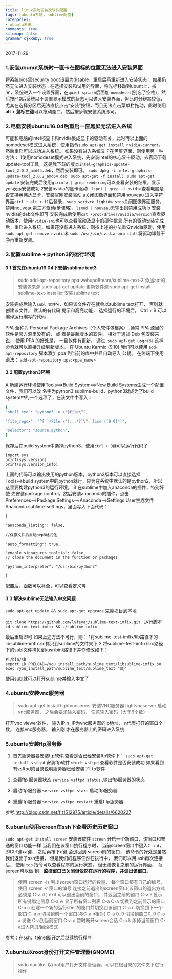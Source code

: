 ```yaml
---
title: linux系统安装及软件配置 
tags: [ubuntu系统, sublime配置]
categories:
- ubuntu系统
comments: true
sitemap: false
grammar_cjkRuby: true
---
```

2017-11-29

###  **1.安装ubunut系统时一直卡在图标的位置无法进入安装界面**
将系统bios里security boot设置为disable，重启后再重新进入安装状态；
 如果仍然无法进入安装状态：在选择安装和试用的界面，将光标移动到ubunt上，按 ‘e’，系统进入一个设置界面，在`quiet splash`后面加 `nomodeset`(别忘了空格)，然后按F10后系统以不设置显示模式的状态可以进入安装界面，但此时分辨率较低，尤其在选择分区后无法直接点击“安装”按钮，而且无法点击菜单栏拖动，此时使用**alt + 鼠标左键**可以拖动窗口，然后按步骤安装系统即可。
 
 ### **2.电脑安装ubuntu16.04后重启一直黑屏无法进入系统**
 可能和电脑的intel核显卡和nvidia集成显卡的驱动有关，此时再以上面的nomodeset模式进入系统，使用指令`sudo apt-get install nvidia-current`，然后重启可以成功进入系统。
       如果没有进入系统又卡在黑屏界面，则使用另一种方法：
      1使用nomodeset模式进入系统，先安装Intel的核心显卡驱动，去官网下载update-tool工具，这是我下载的版本`intel-graphics-update-tool_2.0.2_amd64.deb`，然后安装即可。
    ` sudo dpkg -i intel-graphics-update-tool_2.0.2_amd64.deb `
    ` sudo apt-get -f install`
    ` sudo apt-get update`
安装完成后使用`glxinfo | grep rendering`可以查看安装的结果，显示yes表示安装成功
      2安装nvidia的显卡驱动
     ` lspci | grep -i nvidia`查看电脑是否支持英伟达显卡，安装官网安装驱动
      a关闭图像界面和禁用nouveau
         进入字符界面`ctrl + alt + f1`后登录，`sudo serivce lightdm stop`关闭图像界面服务，禁用nouveau第三方驱动(步骤略)，`lsmod | nouveau`无输出则禁用成功
      b 安装nvidia的deb文件即可
     安装完成后使用`cat /proc/driver/nvidia/version`查看驱动版本，使用`nvidia-smi`也可以查看驱动及显卡的硬件信息
 所有的驱动安装完成后，重启进入系统，如果还没有进入系统，则按上述的办法重安nvidia驱动，使用`sudo apt-get remove nvidia`和`sudo /usr/bin/nvidia-uninstall`将驱动卸载干净再重新安装。
 ### **3.配置sublime + python3的运行环境**
 #### 3.1 首先在ubuntu16.04下安装sublime text3
 > sudo add-apt-repository ppa:webupd8team/sublime-text-3 添加apt的安装包来源
 > sudo apt-get update 更新软件源
 > sudo apt-get install sublime-text-installer 安装sublime text
 
 安装完成后输入`subl 文件名`，如果该⽂件存在就会以sublime text打开， 否则就创建该⽂件， 默认的有代码
提⽰和⾼亮功能， 选择运⾏的环境后， Ctrl + B 可以编译运⾏编写的代码

PPA 全称为 Personal Package Archives（个⼈软件包档案） ,通常 PPA 源⾥的软件是官⽅源⾥没有的， 或
者是最新版本的软件。 相对于通过 Deb 包安装来说， 使⽤ PPA 的好处是， ⼀旦软件有更新， 通过` sudo
apt-get upgrade` 这样命令就可以直接升级到新版本。
在 Ubuntu Karmic (9.10) 我们可以使⽤ `add-apt-repository` 脚本添加 ppa 到当前的库中并且⾃动导⼊
公钥。 在终端下使⽤语法： `add-apt-repository ppa:<ppa_name>`
 
 #### 3.2 配置python3环境
 A   新建运行环境使用Tools==>Build System==>New Build Systems生成一个配置文件，我们可以改   名字为python3.sublime-build，python3就成为了build system中的一个选项了，在该文件中写入：
 ```bash
{
"shell_cmd": "python3 -u \"$file\"",

"file_regex": "^[ ]*File \"(...*?)\", line ([0-9]*)",

"selector": "source.python",
}
```
保存后在build system中选择python3，使用`ctrl + B就`可以运行代码了
```
import sys
print(sys.version)
print(sys.version_info)
```
上面的代码可以输出使用的python版本，python2版本可以直接选择Tools==>build system中的python就行，应为在系统中默认的是python2，所以这里要构建python3的运行环境。
B  在sublime中加入anaconda的插件，特别好使
先安装package control，然后安装anaconda的插件，点击Preferences==>Package Settings==>Anaconda==>Settings User生成文件Anaconda.sublime-settings，里面写入下面代码：
```
{

"anaconda_linting": false,

//保存文件后自动pep8格式化

"auto_formatting": true,

"enable_signatures_tooltip": false,
// close the document in the function or packages

"python_interpreter": "/usr/bin/python3"

}
```
配置后，函数可以补全，可以查看定义等

#### 3.3 解决sublime无法输入中文问题
`sudo apt-get update && sudo apt-get upgrade`  克隆项目到本地 

`git clone https://github.com/lyfeyaj/sublime-text-imfix.git `  运行脚本 
`cd sublime-text-imfix && ./sublime-imfix`
 
最后重启即可
如果上述方法不可行，则：
 1将sublime-test-imfix/lib路径下的libsublime-imfix.so拷贝到sublime的文件夹下
 2 将sublime-test-imfix/src路径下的subl文件拷贝到/usr/bin/路径下并作修改如下：
 ```
#!/bin/sh
export LD_PRELOAD=/you_install_path/sublime_text/libsublime-imfix.so
exec /you_install_path/sublime_text/sublime_text "$@"
```
使用subl就可以打开sublime并输入中文了

### **4.ubuntu安装vnc服务器**
> sudo apt-get install tightvncserver 安装VNC服务器
> tightvncserver 启动vnc服务器， 之后会要求输⼊密码， 任意输⼊密码（⼤于6个数）

打开vnc viewer软件， 输⼊IP:n ,IP为vnc服务器的ip地址， n代表打开的窗⼝个数， 连接vnc服务器， 输⼊刚
才在服务器上的密码进⼊系统

### **5.ubuntu安装ftp服务器**

 1. ⾸先服务器要安装ftp软件,查看是否已经安装ftp软件下：
`sudo apt-get install vsftpd` 安装ftp软件
`which vsftpd` 查看软件是否安装成功
如果看到有vsftpd的⽬录说明服务器已经安装了f tp软件

2. 查看ftp 服务器状态
`service vsftpd status` ,输出ftp服务器的状态

3. 启动ftp服务器
`service vsftpd start` 启动ftp服务器

4. 重启ftp服务器
`service vsftpd restart` 重启f tp服务器

参考:[http://blog.csdn.net/f t1512975/article/details/6620227](http://blog.csdn.net/ft1512975/article/details/6620227)

### **6.ubuntu使用screen在ssh下查看历史历史窗口**
`sudo apt-get install screen` 安装该软件
`screen` 开启一个新窗口，该窗口和普通的窗口功能一样
当我们在该窗⼝执⾏程序时， 当前screen窗⼝中键⼊`C-a d`，即Ctrl键+a键， 之后再按下d键,会退回到
screen前的窗⼝， 该命令的好处是虽然我们退出了ssh连接， 但是我们的程序任然在执⾏中， 我们可以⽤
ssh再次连接后， 使⽤ `top` 指令可以查看程序的运⾏状态， 但⽆法恢复之前的运⾏界⾯， ⽽screen可以做
到，**监控窗口已关闭但依然在运行的程序，并调出该窗口**。
> 使⽤ screen -ls 列出screen窗⼝运⾏的数量， 每个窗⼝都有⾃⼰的编号，
使⽤ screen -r 窗⼝的编号 连接之前退出的screen窗⼝(该窗⼝的退出⽅式必须是 C-a d )
exit 可以退出当前的窗⼝， 并返回之前的窗⼝
C-a ? 显⽰所有键绑定信息
C-a w 显⽰所有窗⼝列表
C-a C-a 切换到之前显⽰的窗⼝
C-a c 创建⼀个新的运⾏shell的窗⼝并切换到该窗⼝
C-a n 切换到下⼀个窗⼝ C-a p 切换到前⼀个窗⼝(与C-a n相对) C-a 0..9 切换到窗⼝0..9 C-a a 发送
C-a到当前窗⼝ C-a d 暂时断开screen会话 C-a k 杀掉当前窗⼝ C-a进⼊拷贝/回滚模式

参考：[在ssh、telnet断开之后继续执行程序](https://blog.csdn.net/wind19/article/details/4986458)

### **7.ubuntu以root身份打开文件管理器(GNOME)**
> sudo nautilus 以root用户打开文件管理器，可以在根目录的文件夹下进行操作





  [1]: http://blog.csdn.net/u013989576/article/details/61618454